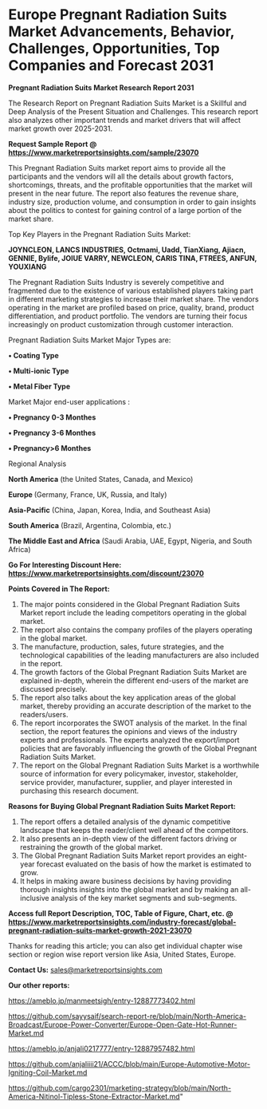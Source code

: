# Europe Pregnant Radiation Suits Market Advancements, Behavior, Challenges, Opportunities, Top Companies and Forecast 2031

<strong>Pregnant Radiation Suits Market Research Report 2031</strong>

The Research Report on Pregnant Radiation Suits Market is a Skillful and Deep Analysis of the Present Situation and Challenges. This research report also analyzes other important trends and market drivers that will affect market growth over 2025-2031.

<strong>Request Sample Report @ <a href=https://www.marketreportsinsights.com/sample/23070>https://www.marketreportsinsights.com/sample/23070</a></strong>

This Pregnant Radiation Suits market report aims to provide all the participants and the vendors will all the details about growth factors, shortcomings, threats, and the profitable opportunities that the market will present in the near future. The report also features the revenue share, industry size, production volume, and consumption in order to gain insights about the politics to contest for gaining control of a large portion of the market share.

Top Key Players in the Pregnant Radiation Suits Market:

<strong>JOYNCLEON, LANCS INDUSTRIES, Octmami, Uadd, TianXiang, Ajiacn, GENNIE, Bylife, JOIUE VARRY, NEWCLEON, CARIS TINA, FTREES, ANFUN, YOUXIANG</strong>

The Pregnant Radiation Suits Industry is severely competitive and fragmented due to the existence of various established players taking part in different marketing strategies to increase their market share. The vendors operating in the market are profiled based on price, quality, brand, product differentiation, and product portfolio. The vendors are turning their focus increasingly on product customization through customer interaction.

Pregnant Radiation Suits Market Major Types are:

<strong>• Coating Type

• Multi-ionic Type

• Metal Fiber Type</strong>

Market Major end-user applications :

<strong>• Pregnancy 0-3 Monthes

• Pregnancy 3-6 Monthes

• Pregnancy>6 Monthes</strong>

Regional Analysis

</u><strong><b>North America</b></strong> (the United States, Canada, and Mexico)

<strong><b>Europe </b></strong>(Germany, France, UK, Russia, and Italy)

<strong><b>Asia-Pacific</b></strong> (China, Japan, Korea, India, and Southeast Asia)

<strong><b>South America</b></strong> (Brazil, Argentina, Colombia, etc.)

<strong><b>The Middle East and Africa</b></strong> (Saudi Arabia, UAE, Egypt, Nigeria, and South Africa)

<strong>Go For Interesting Discount Here: <a href=https://www.marketreportsinsights.com/discount/23070>https://www.marketreportsinsights.com/discount/23070</a></strong>

<strong>Points Covered in The Report:</strong>
<ol>
  <li>The major points considered in the Global Pregnant Radiation Suits Market report include the leading competitors operating in the global market.</li>
  <li>The report also contains the company profiles of the players operating in the global market.</li>
  <li>The manufacture, production, sales, future strategies, and the technological capabilities of the leading manufacturers are also included in the report.</li>
  <li>The growth factors of the Global Pregnant Radiation Suits Market are explained in-depth, wherein the different end-users of the market are discussed precisely.</li>
  <li>The report also talks about the key application areas of the global market, thereby providing an accurate description of the market to the readers/users.</li>
  <li>The report incorporates the SWOT analysis of the market. In the final section, the report features the opinions and views of the industry experts and professionals. The experts analyzed the export/import policies that are favorably influencing the growth of the Global Pregnant Radiation Suits Market.</li>
  <li>The report on the Global Pregnant Radiation Suits Market is a worthwhile source of information for every policymaker, investor, stakeholder, service provider, manufacturer, supplier, and player interested in purchasing this research document.</li>
</ol>
<strong>Reasons for Buying Global Pregnant Radiation Suits Market Report:</strong>

<ol>
  <li>The report offers a detailed analysis of the dynamic competitive landscape that keeps the reader/client well ahead of the competitors.</li>
  <li>It also presents an in-depth view of the different factors driving or restraining the growth of the global market.</li>
  <li>The Global Pregnant Radiation Suits Market report provides an eight-year forecast evaluated on the basis of how the market is estimated to grow.</li>
  <li>It helps in making aware business decisions by having providing thorough insights insights into the global market and by making an all-inclusive analysis of the key market segments and sub-segments.</li>
</ol>
<strong>Access full Report Description, TOC, Table of Figure, Chart, etc. @ <a href=https://www.marketreportsinsights.com/industry-forecast/global-pregnant-radiation-suits-market-growth-2021-23070>https://www.marketreportsinsights.com/industry-forecast/global-pregnant-radiation-suits-market-growth-2021-23070</a></strong>


Thanks for reading this article; you can also get individual chapter wise section or region wise report version like Asia, United States, Europe.

<strong>Contact Us:</strong>
sales@marketreportsinsights.com

<strong>Our other reports:</strong>

<a href=https://ameblo.jp/manmeetsigh/entry-12887773402.html>https://ameblo.jp/manmeetsigh/entry-12887773402.html</a>

<a href=https://github.com/sayysaif/search-report-re/blob/main/North-America-Broadcast/Europe-Power-Converter/Europe-Open-Gate-Hot-Runner-Market.md>https://github.com/sayysaif/search-report-re/blob/main/North-America-Broadcast/Europe-Power-Converter/Europe-Open-Gate-Hot-Runner-Market.md</a>

<a href=https://ameblo.jp/anjali0217777/entry-12887957482.html>https://ameblo.jp/anjali0217777/entry-12887957482.html</a>

<a href=https://github.com/anjaliiii21/ACCC/blob/main/Europe-Automotive-Motor-Igniting-Coil-Market.md>https://github.com/anjaliiii21/ACCC/blob/main/Europe-Automotive-Motor-Igniting-Coil-Market.md</a>

<a href=https://github.com/cargo2301/marketing-strategy/blob/main/North-America-Nitinol-Tipless-Stone-Extractor-Market.md>https://github.com/cargo2301/marketing-strategy/blob/main/North-America-Nitinol-Tipless-Stone-Extractor-Market.md</a>"
